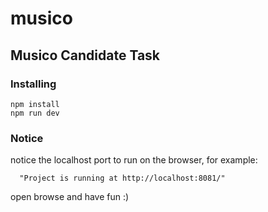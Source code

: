 # musico
## Musico Candidate Task

### Installing
```
npm install
npm run dev
```
### Notice
notice the localhost port to run on the browser, for example:
```
  "Project is running at http://localhost:8081/"
```
open browse and have fun :) 
